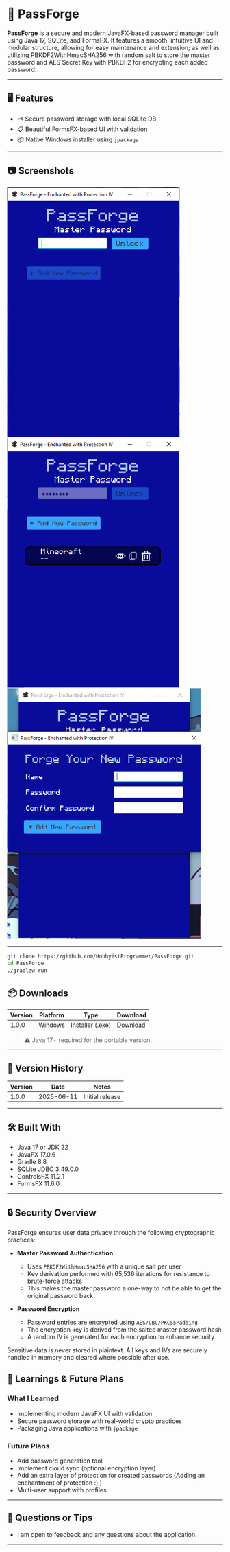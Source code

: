 # 🔐 PassForge

**PassForge** is a secure and modern JavaFX-based password manager built using Java 17, SQLite, and FormsFX. It features a smooth, intuitive UI and modular structure, allowing for easy maintenance and extension; as well as utilizing PBKDF2WithHmacSHA256 with random salt to store the master password and AES Secret Key with PBKDF2 for encrypting each added password.

---

## 🖥 Features

- 🗝 Secure password storage with local SQLite DB
- 📋 Beautiful FormsFX-based UI with validation
- 📦 Native Windows installer using `jpackage`

---

## 📷 Screenshots

<!-- Replace with actual paths to your screenshots -->
![Main Window](screenshots/home.png)
![Password Listings](screenshots/home_password.png)
![Add Entry Form](screenshots/home_add.png)

---

```bash
git clone https://github.com/HobbyistProgrammer/PassForge.git
cd PassForge
./gradlew run
```

## 📦 Downloads

| Version | Platform | Type | Download |
|---------|----------|------|----------|
| 1.0.0   | Windows  | Installer (.exe) | [Download](https://github.com/HobbyistProgrammer/PassForge/blob/main/installer/PassForgeInstaller.exe) |

> ⚠️ Java 17+ required for the portable version.

---

## 🧪 Version History

| Version | Date       | Notes                    |
|---------|------------|--------------------------|
| 1.0.0   | 2025-06-11 | Initial release          |

---

## 🛠 Built With

- Java 17 or JDK 22
- JavaFX 17.0.6
- Gradle 8.8
- SQLite JDBC 3.49.0.0
- ControlsFX 11.2.1
- FormsFX 11.6.0

---

## 🔒 Security Overview

PassForge ensures user data privacy through the following cryptographic practices:

- **Master Password Authentication**
  - Uses `PBKDF2WithHmacSHA256` with a unique salt per user
  - Key derivation performed with 65,536 iterations for resistance to brute-force attacks
  - This makes the master password a one-way to not be able to get the original password back.

- **Password Encryption**
  - Password entries are encrypted using `AES/CBC/PKCS5Padding`
  - The encryption key is derived from the salted master password hash
  - A random IV is generated for each encryption to enhance security

Sensitive data is never stored in plaintext. All keys and IVs are securely handled in memory and cleared where possible after use.

## 🧠 Learnings & Future Plans

### What I Learned
- Implementing modern JavaFX UI with validation
- Secure password storage with real-world crypto practices
- Packaging Java applications with `jpackage`

### Future Plans
- Add password generation tool
- Implement cloud sync (optional encryption layer)
- Add an extra layer of protection for created passwords (Adding an enchantment of protection :) )
- Multi-user support with profiles

---

## 🤝 Questions or Tips
- I am open to feedback and any questions about the application.

---
